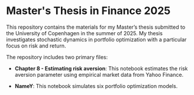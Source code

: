 # Master's Thesis in Finance 2025
This repository contains the materials for my Master’s thesis submitted to the University of Copenhagen in the summer of 2025. My thesis investigates stochastic dynamics in portfolio optimization with a particular focus on risk and return.

The repository includes two primary files:

- **Chapter 8 - Estimating risk aversion**: This notebook estimates the risk aversion parameter using empirical market data from Yahoo Finance.

- **NameY**: This notebook simulates six portfolio optimization models.
